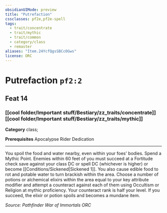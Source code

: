 ```yaml
---
obsidianUIMode: preview
title: "Putrefaction"
cssclasses: pf2e,pf2e-spell
tags:
  - trait/concentrate
  - trait/mythic
  - trait/common
  - category/class
  - remaster
aliases: "Item.24YcfQgsSBCcOGws"
license: ORC
---
```

# Putrefaction `pf2:2`
## Feat 14
### [[cool folder/Important stuff/Bestiary/zz_traits/concentrate]][[cool folder/Important stuff/Bestiary/zz_traits/mythic]]

**Category** class; 



**Prerequisites** Apocalypse Rider Dedication
* * *
You spoil the food and water nearby, even within your foes' bodies. Spend a Mythic Point. Enemies within 60 feet of you must succeed at a Fortitude check save against your class DC or spell DC (whichever is higher) or become [[Conditions/Sickened|Sickened 1]]. You also cause edible food to rot and potable water to turn brackish within the area. Choose a number of potions or alchemical elixirs within the area equal to your key attribute modifier and attempt a counteract against each of them using Occultism or Religion at mythic proficiency. Your counteract rank is half your level. If you succeed, the elixir or potion spoils and becomes a mundane item.

*Source: Pathfinder War of Immortals*
*ORC*